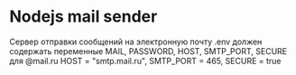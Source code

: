 # Nodejs mail sender
Сервер отправки сообщений на электронную почту
.env должен содержать переменные MAIL, PASSWORD, HOST, SMTP_PORT, SECURE
для @mail.ru HOST = "smtp.mail.ru", SMTP_PORT = 465, SECURE = true